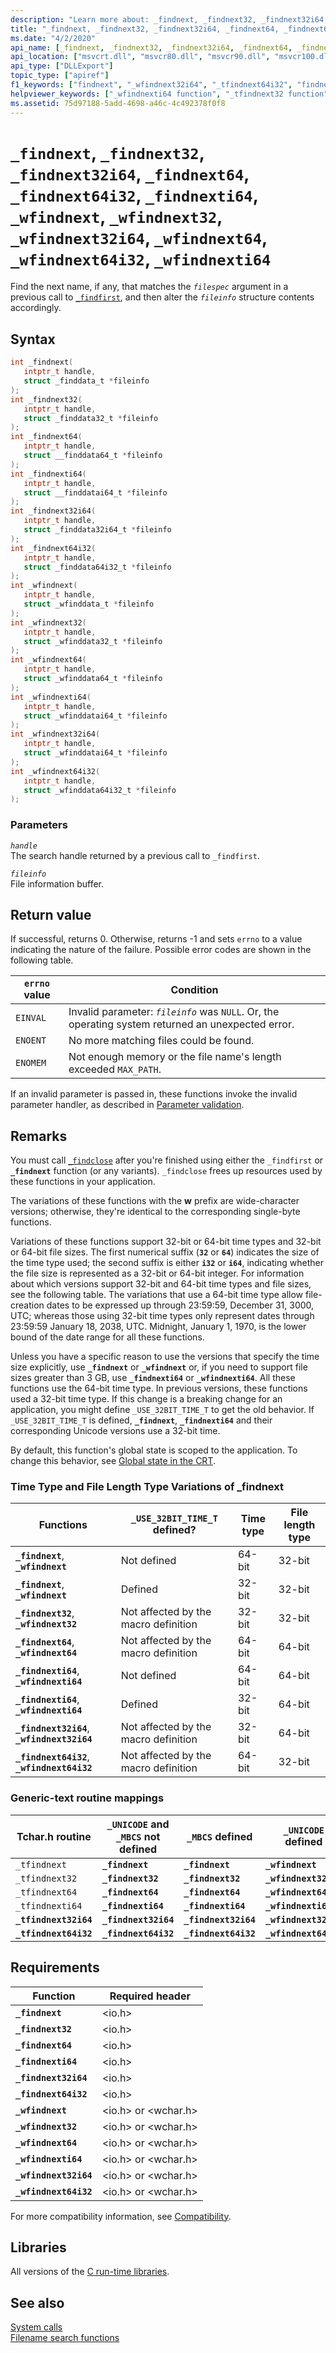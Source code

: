 ```yaml
---
description: "Learn more about: _findnext, _findnext32, _findnext32i64, _findnext64, _findnext64i32, _findnexti64, _wfindnext, _wfindnext32, _wfindnext32i64, _wfindnext64, _wfindnext64i32, _wfindnexti64"
title: "_findnext, _findnext32, _findnext32i64, _findnext64, _findnext64i32, _findnexti64, _wfindnext, _wfindnext32, _wfindnext32i64, _wfindnext64, _wfindnext64i32, _wfindnexti64"
ms.date: "4/2/2020"
api_name: [_findnext, _findnext32, _findnext32i64, _findnext64, _findnext64i32, _findnexti64, _wfindnext, _wfindnext32, _wfindnext32i64, _wfindnext64, _wfindnext64i32, _wfindnexti64, "_o__findnext32", "_o__findnext32i64", "_o__findnext64", "_o__findnext64i32", "_o__wfindnext32", "_o__wfindnext32i64", "_o__wfindnext64", "_o__wfindnext64i32"]
api_location: ["msvcrt.dll", "msvcr80.dll", "msvcr90.dll", "msvcr100.dll", "msvcr100_clr0400.dll", "msvcr110.dll", "msvcr110_clr0400.dll", "msvcr120.dll", "msvcr120_clr0400.dll", "ucrtbase.dll", "api-ms-win-crt-filesystem-l1-1-0.dll"]
api_type: ["DLLExport"]
topic_type: ["apiref"]
f1_keywords: ["findnext", "_wfindnext32i64", "_tfindnext64i32", "findnext32", "findnext32i64", "wfindnext64i32", "_wfindnext", "tfindnext64", "findnexti64", "_findnexti64", "_tfindnexti64", "_findnext64i32", "tfindnexti64", "tfindnext32", "_wfindnext64i32", "findnext64i32", "_findnext", "_tfindnext32i64", "_wfindnext64", "wfindnext", "wfindnext32", "tfindnext32i64", "_findnext64", "_tfindnext64", "_wfindnext32", "findnext64", "_findnext32i64", "tfindnext", "wfindnexti64", "tfindnext64i32", "_tfindnext32", "wfindnext32i64", "wfindnext64", "_wfindnexti64", "_tfindnext", "_findnext32"]
helpviewer_keywords: ["_wfindnexti64 function", "_tfindnext32 function", "wfindnexti64 function", "_wfindnext32i64 function", "findnext32i64 function", "tfindnext64i32 function", "_tfindnext64i32 function", "_findnext function", "findnext64i32 function", "_tfindnext function", "findnext32 function", "tfindnext32 function", "_findnext32 function", "_tfindnext32i64 function", "_wfindnext function", "tfindnext function", "_findnext64 function", "findnext64 function", "_findnext64i32 function", "wfindnext32i64 function", "findnext function", "wfindnext32 function", "_wfindnext64i32 function", "findnexti64 function", "_wfindnext64 function", "_findnext32i64 function", "_findnexti64 function", "_tfindnext64 function", "wfindnext64i32 function", "tfindnexti64 function", "wfindnext64 function", "wfindnext function", "tfindnext64 function", "_wfindnext32 function", "tfindnext32i64 function", "_tfindnexti64 function"]
ms.assetid: 75d97188-5add-4698-a46c-4c492378f0f8
---
```

# `_findnext`, `_findnext32`, `_findnext32i64`, `_findnext64`, `_findnext64i32`, `_findnexti64`, `_wfindnext`, `_wfindnext32`, `_wfindnext32i64`, `_wfindnext64`, `_wfindnext64i32`, `_wfindnexti64`

Find the next name, if any, that matches the *`filespec`* argument in a previous call to [`_findfirst`](findfirst-functions.md), and then alter the *`fileinfo`* structure contents accordingly.

## Syntax

```C
int _findnext(
   intptr_t handle,
   struct _finddata_t *fileinfo
);
int _findnext32(
   intptr_t handle,
   struct _finddata32_t *fileinfo
);
int _findnext64(
   intptr_t handle,
   struct __finddata64_t *fileinfo
);
int _findnexti64(
   intptr_t handle,
   struct __finddatai64_t *fileinfo
);
int _findnext32i64(
   intptr_t handle,
   struct _finddata32i64_t *fileinfo
);
int _findnext64i32(
   intptr_t handle,
   struct _finddata64i32_t *fileinfo
);
int _wfindnext(
   intptr_t handle,
   struct _wfinddata_t *fileinfo
);
int _wfindnext32(
   intptr_t handle,
   struct _wfinddata32_t *fileinfo
);
int _wfindnext64(
   intptr_t handle,
   struct _wfinddata64_t *fileinfo
);
int _wfindnexti64(
   intptr_t handle,
   struct _wfinddatai64_t *fileinfo
);
int _wfindnext32i64(
   intptr_t handle,
   struct _wfinddatai64_t *fileinfo
);
int _wfindnext64i32(
   intptr_t handle,
   struct _wfinddata64i32_t *fileinfo
);
```

### Parameters

*`handle`*\
The search handle returned by a previous call to `_findfirst`.

*`fileinfo`*\
File information buffer.

## Return value

If successful, returns 0. Otherwise, returns -1 and sets `errno` to a value indicating the nature of the failure. Possible error codes are shown in the following table.

| `errno` value | Condition |
|---|---|
| `EINVAL` | Invalid parameter: *`fileinfo`* was `NULL`. Or, the operating system returned an unexpected error. |
| `ENOENT` | No more matching files could be found. |
| `ENOMEM` | Not enough memory or the file name's length exceeded `MAX_PATH`. |

If an invalid parameter is passed in, these functions invoke the invalid parameter handler, as described in [Parameter validation](../parameter-validation.md).

## Remarks

You must call [`_findclose`](findclose.md) after you're finished using either the `_findfirst` or **`_findnext`** function (or any variants). `_findclose` frees up resources used by these functions in your application.

The variations of these functions with the **w** prefix are wide-character versions; otherwise, they're identical to the corresponding single-byte functions.

Variations of these functions support 32-bit or 64-bit time types and 32-bit or 64-bit file sizes. The first numerical suffix (**`32`** or **`64`**) indicates the size of the time type used; the second suffix is either **`i32`** or **`i64`**, indicating whether the file size is represented as a 32-bit or 64-bit integer. For information about which versions support 32-bit and 64-bit time types and file sizes, see the following table. The variations that use a 64-bit time type allow file-creation dates to be expressed up through 23:59:59, December 31, 3000, UTC; whereas those using 32-bit time types only represent dates through 23:59:59 January 18, 2038, UTC. Midnight, January 1, 1970, is the lower bound of the date range for all these functions.

Unless you have a specific reason to use the versions that specify the time size explicitly, use **`_findnext`** or **`_wfindnext`** or, if you need to support file sizes greater than 3 GB, use **`_findnexti64`** or **`_wfindnexti64`**. All these functions use the 64-bit time type. In previous versions, these functions used a 32-bit time type. If this change is a breaking change for an application, you might define `_USE_32BIT_TIME_T` to get the old behavior. If `_USE_32BIT_TIME_T` is defined, **`_findnext`**, **`_findnexti64`** and their corresponding Unicode versions use a 32-bit time.

By default, this function's global state is scoped to the application. To change this behavior, see [Global state in the CRT](../global-state.md).

### Time Type and File Length Type Variations of _findnext

| Functions | `_USE_32BIT_TIME_T` defined? | Time type | File length type |
|---|---|---|---|
| **`_findnext`**, **`_wfindnext`** | Not defined | 64-bit | 32-bit |
| **`_findnext`**, **`_wfindnext`** | Defined | 32-bit | 32-bit |
| **`_findnext32`**, **`_wfindnext32`** | Not affected by the macro definition | 32-bit | 32-bit |
| **`_findnext64`**, **`_wfindnext64`** | Not affected by the macro definition | 64-bit | 64-bit |
| **`_findnexti64`**, **`_wfindnexti64`** | Not defined | 64-bit | 64-bit |
| **`_findnexti64`**, **`_wfindnexti64`** | Defined | 32-bit | 64-bit |
| **`_findnext32i64`**, **`_wfindnext32i64`** | Not affected by the macro definition | 32-bit | 64-bit |
| **`_findnext64i32`**, **`_wfindnext64i32`** | Not affected by the macro definition | 64-bit | 32-bit |

### Generic-text routine mappings

| Tchar.h routine | `_UNICODE` and `_MBCS` not defined | `_MBCS` defined | `_UNICODE` defined |
|---|---|---|---|
| `_tfindnext` | **`_findnext`** | **`_findnext`** | **`_wfindnext`** |
| `_tfindnext32` | **`_findnext32`** | **`_findnext32`** | **`_wfindnext32`** |
| `_tfindnext64` | **`_findnext64`** | **`_findnext64`** | **`_wfindnext64`** |
| `_tfindnexti64` | **`_findnexti64`** | **`_findnexti64`** | **`_wfindnexti64`** |
| **`_tfindnext32i64`** | **`_findnext32i64`** | **`_findnext32i64`** | **`_wfindnext32i64`** |
| **`_tfindnext64i32`** | **`_findnext64i32`** | **`_findnext64i32`** | **`_wfindnext64i32`** |

## Requirements

| Function | Required header |
|---|---|
| **`_findnext`** | \<io.h> |
| **`_findnext32`** | \<io.h> |
| **`_findnext64`** | \<io.h> |
| **`_findnexti64`** | \<io.h> |
| **`_findnext32i64`** | \<io.h> |
| **`_findnext64i32`** | \<io.h> |
| **`_wfindnext`** | \<io.h> or \<wchar.h> |
| **`_wfindnext32`** | \<io.h> or \<wchar.h> |
| **`_wfindnext64`** | \<io.h> or \<wchar.h> |
| **`_wfindnexti64`** | \<io.h> or \<wchar.h> |
| **`_wfindnext32i64`** | \<io.h> or \<wchar.h> |
| **`_wfindnext64i32`** | \<io.h> or \<wchar.h> |

For more compatibility information, see [Compatibility](../compatibility.md).

## Libraries

All versions of the [C run-time libraries](../crt-library-features.md).

## See also

[System calls](../system-calls.md)\
[Filename search functions](../filename-search-functions.md)
